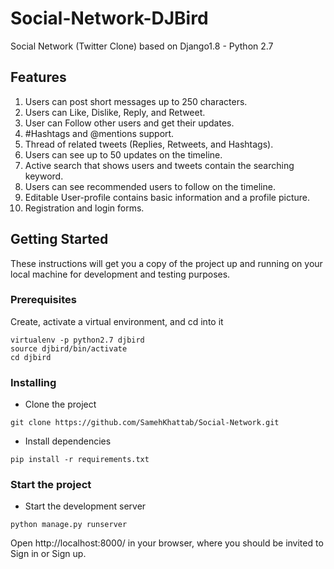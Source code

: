 # Social-Network-DJBird

Social Network (Twitter Clone) based on Django1.8 - Python 2.7 

## Features

1. Users can post short messages up to 250 characters.
2. Users can Like, Dislike, Reply, and Retweet.
3. User can Follow other users and get their updates.
4. #Hashtags and @mentions support.
5. Thread of related tweets (Replies, Retweets, and Hashtags).
6. Users can see up to 50 updates on the timeline.
7. Active search that shows users and tweets contain the searching keyword.
8. Users can see recommended users to follow on the timeline. 
9. Editable User-profile contains basic information and a profile picture.
10. Registration and login forms.  

## Getting Started

These instructions will get you a copy of the project up and running on your local machine for development and testing purposes.

### Prerequisites

Create, activate a virtual environment, and cd into it

```
virtualenv -p python2.7 djbird  
source djbird/bin/activate
cd djbird
```

### Installing


* Clone the project
```
git clone https://github.com/SamehKhattab/Social-Network.git
```

* Install dependencies
```
pip install -r requirements.txt
```
### Start the project

* Start the development server

```
python manage.py runserver
```

Open http://localhost:8000/ in your browser, where you should be invited to Sign in or Sign up.



